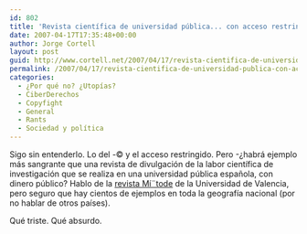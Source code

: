 ```yaml
---
id: 802
title: 'Revista cientí­fica de universidad pública... con acceso restringido'
date: 2007-04-17T17:35:48+00:00
author: Jorge Cortell
layout: post
guid: http://www.cortell.net/2007/04/17/revista-cientifica-de-universidad-publica-con-acceso-restringido/
permalink: /2007/04/17/revista-cientifica-de-universidad-publica-con-acceso-restringido/
categories:
  - ¿Por qué no? ¿Utopías?
  - CiberDerechos
  - Copyfight
  - General
  - Rants
  - Sociedad y polí­tica
---
```

Sigo sin entenderlo. Lo del -© y el acceso restringido. Pero -¿habrá ejemplo más sangrante que una revista de divulgación de la labor cientí­fica de investigación que se realiza en una universidad pública española, con dinero público? Hablo de la <a title="http://revistametode.com" target="_blank" href="http://revistametode.com">revista Mí¨tode</a> de la Universidad de Valencia, pero seguro que hay cientos de ejemplos en toda la geografí­a nacional (por no hablar de otros paí­ses).

Qué triste. Qué absurdo.